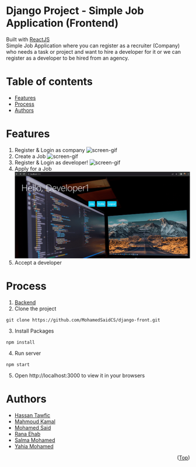 # Django Project - Simple Job Application (Frontend)
Built with [ReactJS](https://reactjs.org/) \
Simple Job Application where you can register as a recruiter (Company) who needs a task or project and want to hire a developer for it or we can register as a developer to be hired from an agency.

# Table of contents
- [Features](#features)
- [Process](#process)
- [Authors](#authors)

# Features
1) Register & Login as company
![screen-gif](./features/01.gif)
2) Create a Job
![screen-gif](./features/02.gif)
3) Register & Login as developer!
![screen-gif](./features/03.gif)
4) Apply for a Job
![screen-gif](./features/04.gif)
5) Accept a developer

# Process
1) [Backend](https://github.com/yhyamohamed/job_app_django)
2) Clone the project
```
git clone https://github.com/MohamedSaidCS/django-front.git
```
3) Install Packages
```
npm install
```
4) Run server
```
npm start
```
5) Open http://localhost:3000 to view it in your browsers

# Authors
* [Hassan Tawfic](https://www.linkedin.com/in/hassantawfic/)
* [Mahmoud Kamal](https://www.linkedin.com/in/mahmoudfierro98)
* [Mohamed Said](https://github.com/MohamedSaidCS)
* [Rana Ehab](https://www.linkedin.com/in/Rana-Ehab56)
* [Salma Mohamed](https://github.com/sm66707)
* [Yahia Mohamed](https://www.linkedin.com/in/yahiaa-mohamed/)

<p align="right">(<a href="#top">Top</a>)</p>
